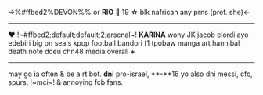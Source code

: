 ->%#ffbed2%DEVON%% or **RIO** 🪼
19 **☆** blk nafrican
any prns (pref. she)<-
***
♥ !~#ffbed2;default;default;2;arsenal~! **KARINA** wony JK jacob elordi ayo edebiri
big on seals kpop football bandori f1 tpobaw manga art hannibal death note dceu chn48 media overall **+**
***
may go ia often & be a rt bot. **dni** pro-israel, **-**16 yo also dni messi, cfc, spurs, !~mci~! & annoying fcb fans.